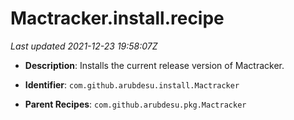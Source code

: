 # Mactracker.install.recipe

_Last updated 2021-12-23 19:58:07Z_

- **Description**: Installs the current release version of Mactracker.

- **Identifier**: `com.github.arubdesu.install.Mactracker`

- **Parent Recipes**: `com.github.arubdesu.pkg.Mactracker`